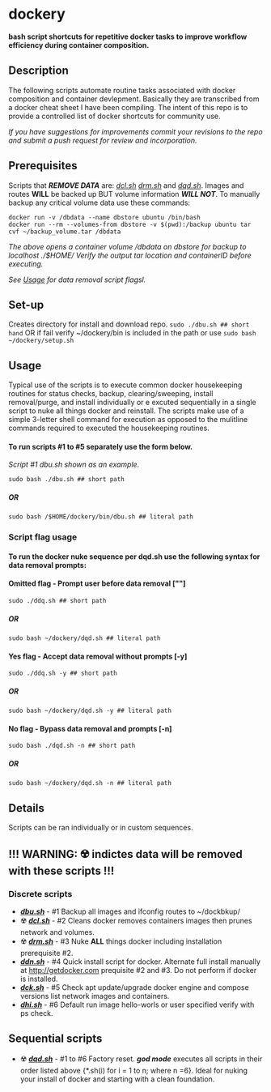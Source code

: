 # dockery

**bash script shortcuts for repetitive docker tasks to improve workflow efficiency during container composition.**

## Description
The following scripts automate routine tasks associated with docker composition and container devlepment. Basically they are transcribed from a docker cheat sheet I have been compiling. The intent of this repo is to provide a controlled list of docker shortcuts for community use.

_If you have suggestions for improvements commit your revisions to the repo and submit a push request for review and incorporation._

## Prerequisites
Scripts that _**REMOVE DATA**_ are: _[dcl.sh](https://github.com/GrayHatGuy/dockery/blob/main/bin/dcl.sh) [drm.sh](https://github.com/GrayHatGuy/dockery/blob/main/bin/drm.sh)_ and _[dqd.sh](https://github.com/GrayHatGuy/dockery/blob/main/bin/dqd.sh)_. Images and routes **WILL** be backed up BUT volume information _**WILL NOT**_.  To manually backup any critical volume data use these commands:
 
	docker run -v /dbdata --name dbstore ubuntu /bin/bash
	docker run --rm --volumes-from dbstore -v $(pwd):/backup ubuntu tar cvf ~/backup_volume.tar /dbdata
    
_The above opens a container volume /dbdata on dbstore for backup to localhost ./$HOME/ Verify the output tar location and containerID before executing._

_See [Usage](https://github.com/GrayHatGuy/dockery/blob/main/README.md#script-flag-usage) for data removal script flagsl._

## Set-up
Creates directory for install and download repo. 
```sudo ./dbu.sh ## short hand```
OR if fail verify ~/dockery/bin is included in the path or use
```sudo bash ~/dockery/setup.sh```

## Usage
Typical use of the scripts is to execute common docker housekeeping routines for status checks, backup, clearing/sweeping, install removal/purge, and install individually or e excuted sequentially in a single script to nuke all things docker and reinstall.  The scripts make use of a simple 3-letter shell command for execution as opposed to the mulitline commands required to executed the housekeeping routines.  

#### **To run scripts #1 to #5 separately use the form below.**
_Script #1 dbu.sh shown as an example._
	
	sudo bash ./dbu.sh ## short path

##### OR	
	
	sudo bash /$HOME/dockery/bin/dbu.sh ## literal path
	
### Script flag usage
#### **To run the docker nuke sequence per dqd.sh use the following syntax for data removal prompts:**

#### Omitted flag - Prompt user before data removal [""]
	
	sudo ./ddq.sh ## short path
	
##### OR
	
	sudo bash ~/dockery/dqd.sh ## literal path
	
#### Yes flag - Accept data removal without prompts [-y]
	
	sudo ./ddq.sh -y ## short path
	
##### OR
	
	sudo bash ~/dockery/dqd.sh -y ## literal path
	
#### No flag - Bypass data removal and prompts [-n]
	
	sudo bash ./dqd.sh -n ## short path
	
##### OR

	sudo bash ~/dockery/dqd.sh -n ## literal path
	
## Details
Scripts can be ran individually or in custom sequences. 

## **!!! WARNING: ☢️ indictes data will be removed with these scripts !!!**

### Discrete scripts
- **_[dbu.sh](https://github.com/GrayHatGuy/dockery/blob/main/bin/dbu.sh)_** - #1 Backup all images and ifconfig routes to ~/dockbkup/
- ☢️ **_[dcl.sh](https://github.com/GrayHatGuy/dockery/blob/main/bin/dcl.sh)_** - #2 Cleans docker removes containers images then prunes network and volumes.
- ☢️ **_[drm.sh](https://github.com/GrayHatGuy/dockery/blob/main/bin/drm.sh)_** - #3 Nuke **ALL** things docker including installation prerequisite #2.
- **_[ddn.sh](https://github.com/GrayHatGuy/dockery/blob/main/bin/ddn.sh)_** - #4 Quick install script for docker. Alternate full install manually at http://getdocker.com prequisite #2 and #3. Do not perform if docker is installed. 
- **_[dck.sh](https://github.com/GrayHatGuy/dockery/blob/main/bin/dck.sh)_** - #5 Check apt update/upgrade docker engine and compose versions list network images and containers. 
- **_[dhi.sh](https://github.com/GrayHatGuy/dockery/blob/main/bin/dhi.sh)_** - #6 Default run image hello-worls or user specified verify with ps check.
 
## Sequential scripts
- ☢️ **_[dqd.sh](https://github.com/GrayHatGuy/dockery/blob/main/bin/dqd.sh)_** - #1 to #6  Factory reset. _**god mode**_ executes all scripts in their order listed above {*.sh(i) for i = 1 to n; where n =6}. Ideal for nuking your install of docker and starting with a clean foundation.  

